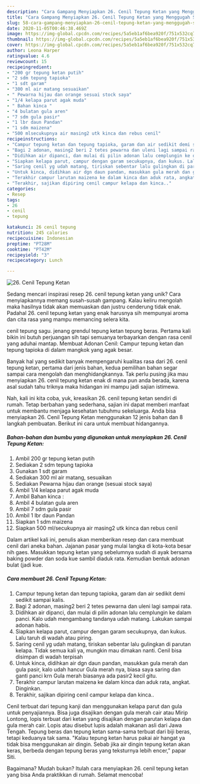 ```yaml
---
description: "Cara Gampang Menyiapkan 26. Cenil Tepung Ketan yang Menggugah Selera"
title: "Cara Gampang Menyiapkan 26. Cenil Tepung Ketan yang Menggugah Selera"
slug: 58-cara-gampang-menyiapkan-26-cenil-tepung-ketan-yang-menggugah-selera
date: 2020-11-05T00:46:38.469Z
image: https://img-global.cpcdn.com/recipes/5a5eb1af6bea920f/751x532cq70/26-cenil-tepung-ketan-foto-resep-utama.jpg
thumbnail: https://img-global.cpcdn.com/recipes/5a5eb1af6bea920f/751x532cq70/26-cenil-tepung-ketan-foto-resep-utama.jpg
cover: https://img-global.cpcdn.com/recipes/5a5eb1af6bea920f/751x532cq70/26-cenil-tepung-ketan-foto-resep-utama.jpg
author: Leona Harper
ratingvalue: 4.6
reviewcount: 15
recipeingredient:
- "200 gr tepung ketan putih"
- "2 sdm tepung tapioka"
- "1 sdt garam"
- "300 ml air matang sesuaikan"
- " Pewarna hijau dan orange sesuai stock saya"
- "1/4 kelapa parut agak muda"
- " Bahan kinca "
- "4 bulatan gula aren"
- "7 sdm gula pasir"
- "1 lbr daun Pandan"
- "1 sdm maizena"
- "500 mlsecukupnya air masing2 utk kinca dan rebus cenil"
recipeinstructions:
- "Campur tepung ketan dan tepung tapioka, garam dan air sedikit demi sedikit sampai kalis."
- "Bagi 2 adonan, masing2 beri 2 tetes pewarna dan uleni lagi sampai rata."
- "Didihkan air dipanci, dan mulai di pilin adonan lalu cemplungin ke dalam panci. Kalo udah mengambang tandanya udah matang. Lakukan sampai adonan habis."
- "Siapkan kelapa parut, campur dengan garam secukupnya, dan kukus. Lalu taruh di wadah atau piring."
- "Saring cenil yg udah matang, tiriskan sebentar lalu gulingkan di parutan kelapa. Tidak semua kali ya, mungkin mau dimakan nanti. Cenil bisa disimpan di wadah terpisah"
- "Untuk kinca, didihkan air dgn daun pandan, masukkan gula merah dan gula pasir, kalo udah hancur Gula merah nya, biasa saya saring dan ganti panci krn Gula merah biasanya ada pasir2 kecil gitu."
- "Terakhir campur larutan maizena ke dalam kinca dan aduk rata, angkat. Dinginkan."
- "Terakhir, sajikan dipiring cenil campur kelapa dan kinca.."
categories:
- Resep
tags:
- 26
- cenil
- tepung

katakunci: 26 cenil tepung 
nutrition: 245 calories
recipecuisine: Indonesian
preptime: "PT28M"
cooktime: "PT42M"
recipeyield: "3"
recipecategory: Lunch

---
```



![26. Cenil Tepung Ketan](https://img-global.cpcdn.com/recipes/5a5eb1af6bea920f/751x532cq70/26-cenil-tepung-ketan-foto-resep-utama.jpg)

Sedang mencari inspirasi resep 26. cenil tepung ketan yang unik? Cara menyiapkannya memang susah-susah gampang. Kalau keliru mengolah maka hasilnya tidak akan memuaskan dan justru cenderung tidak enak. Padahal 26. cenil tepung ketan yang enak harusnya sih mempunyai aroma dan cita rasa yang mampu memancing selera kita.

cenil tepung sagu. jenang grendul tepung ketan tepung beras. Pertama kali bikin ini butuh perjuangan sih tapi semuanya terbayarkan dengan rasa cenil yang aduhai mantap. Membuat Adonan Cenil: Campur tepung ketan dan tepung tapioka di dalam mangkok yang agak besar.

Banyak hal yang sedikit banyak mempengaruhi kualitas rasa dari 26. cenil tepung ketan, pertama dari jenis bahan, kedua pemilihan bahan segar sampai cara mengolah dan menghidangkannya. Tak perlu pusing jika mau menyiapkan 26. cenil tepung ketan enak di mana pun anda berada, karena asal sudah tahu triknya maka hidangan ini mampu jadi sajian istimewa.


Nah, kali ini kita coba, yuk, kreasikan 26. cenil tepung ketan sendiri di rumah. Tetap berbahan yang sederhana, sajian ini dapat memberi manfaat untuk membantu menjaga kesehatan tubuhmu sekeluarga. Anda bisa menyiapkan 26. Cenil Tepung Ketan menggunakan 12 jenis bahan dan 8 langkah pembuatan. Berikut ini cara untuk membuat hidangannya.

<!--inarticleads1-->

##### Bahan-bahan dan bumbu yang digunakan untuk menyiapkan 26. Cenil Tepung Ketan:

1. Ambil 200 gr tepung ketan putih
1. Sediakan 2 sdm tepung tapioka
1. Gunakan 1 sdt garam
1. Sediakan 300 ml air matang, sesuaikan
1. Sediakan  Pewarna hijau dan orange (sesuai stock saya)
1. Ambil 1/4 kelapa parut agak muda
1. Ambil  Bahan kinca :
1. Ambil 4 bulatan gula aren
1. Ambil 7 sdm gula pasir
1. Ambil 1 lbr daun Pandan
1. Siapkan 1 sdm maizena
1. Siapkan 500 ml/secukupnya air masing2 utk kinca dan rebus cenil


Dalam artikel kali ini, penulis akan memberikan resep dan cara membuat cenil dari aneka bahan. Jajanan pasar yang mulai langka di kota-kota besar nih gaes. Masukkan tepung ketan yang sebelumnya sudah di ayak bersama baking powder dan soda kue sambil diaduk rata. Kemudian bentuk adonan bulat (jadi kue. 

<!--inarticleads2-->

##### Cara membuat 26. Cenil Tepung Ketan:

1. Campur tepung ketan dan tepung tapioka, garam dan air sedikit demi sedikit sampai kalis.
1. Bagi 2 adonan, masing2 beri 2 tetes pewarna dan uleni lagi sampai rata.
1. Didihkan air dipanci, dan mulai di pilin adonan lalu cemplungin ke dalam panci. Kalo udah mengambang tandanya udah matang. Lakukan sampai adonan habis.
1. Siapkan kelapa parut, campur dengan garam secukupnya, dan kukus. Lalu taruh di wadah atau piring.
1. Saring cenil yg udah matang, tiriskan sebentar lalu gulingkan di parutan kelapa. Tidak semua kali ya, mungkin mau dimakan nanti. Cenil bisa disimpan di wadah terpisah
1. Untuk kinca, didihkan air dgn daun pandan, masukkan gula merah dan gula pasir, kalo udah hancur Gula merah nya, biasa saya saring dan ganti panci krn Gula merah biasanya ada pasir2 kecil gitu.
1. Terakhir campur larutan maizena ke dalam kinca dan aduk rata, angkat. Dinginkan.
1. Terakhir, sajikan dipiring cenil campur kelapa dan kinca..


Cenil terbuat dari tepung kanji dan menggunakan kelapa parut dan gula untuk penyajiannya. Bisa juga disajikan dengan gula merah cair atau Mirip Lontong, lopis terbuat dari ketan yang disajikan dengan parutan kelapa dan gula merah cair. Lopis atau disebut lupis adalah makanan asli dari Jawa Tengah. Tepung beras dan tepung ketan sama-sama terbuat dari biji beras, tetapi keduanya tak sama. &#34;Kalau tepung ketan harus pakai air hangat ya tidak bisa menggunakan air dingin. Sebab jika air dingin tepung ketan akan keras, berbeda dengan tepung beras yang teksturnya lebih encer,&#34; papar Siti. 

Bagaimana? Mudah bukan? Itulah cara menyiapkan 26. cenil tepung ketan yang bisa Anda praktikkan di rumah. Selamat mencoba!

